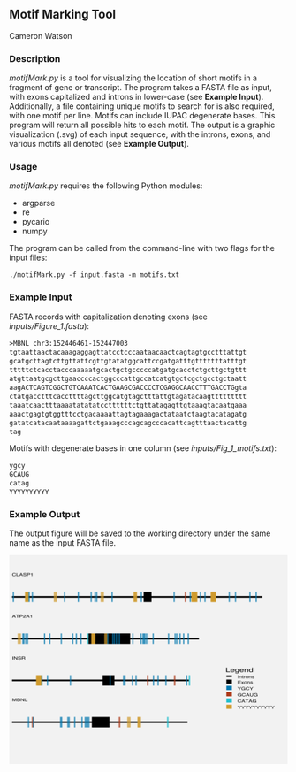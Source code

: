## Motif Marking Tool
Cameron Watson

### Description

*motifMark.py* is a tool for visualizing the location of short motifs in a fragment of gene or transcript. The program takes a FASTA file as input, with exons capitalized and introns in lower-case (see **Example Input**). Additionally, a file containing unique motifs to search for is also required, with one motif per line. Motifs can include IUPAC degenerate bases. This program will return all possible hits to each motif. The output is a graphic visualization (.svg) of each input sequence, with the introns, exons, and various motifs all denoted (see **Example Output**). 

### Usage

*motifMark.py* requires the following Python modules:

 - argparse
 - re
 - pycario
 - numpy

The program can be called from the command-line with two flags for the input files:

```
./motifMark.py -f input.fasta -m motifs.txt
```

### Example Input

FASTA records with capitalization denoting exons (see *inputs/Figure_1.fasta*):

```
>MBNL chr3:152446461-152447003 
tgtaattaactacaaagaggagttatcctcccaataacaactcagtagtgcctttattgt
gcatgcttagtcttgttattcgttgtatatggcattccgatgatttgtttttttatttgt
tttttctcacctacccaaaaatgcactgctgcccccatgatgcacctctgcttgctgttt
atgttaatgcgcttgaaccccactggcccattgccatcatgtgctcgctgcctgctaatt
aagACTCAGTCGGCTGTCAAATCACTGAAGCGACCCCTCGAGGCAACCTTTGACCTGgta
ctatgacctttcaccttttagcttggcatgtagctttattgtagatacaagttttttttt
taaatcaactttaaaatatatatccttttttctgttatagagttgtaaagtacaatgaaa
aaactgagtgtggtttcctgacaaaattagtagaaagactataatctaagtacatagatg
gatatcatacaataaaagattctgaaagcccagcagcccacattcagtttaactacattg
tag

```

Motifs with degenerate bases in one column (see *inputs/Fig_1_motifs.txt*):

```
ygcy
GCAUG
catag
YYYYYYYYYY
```

### Example Output

The output figure will be saved to the working directory under the same name as the input FASTA file.

![](./output/Figure_1.svg)